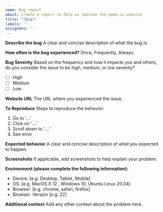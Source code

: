```yaml
---
name: Bug report
about: Create a report to help us improve the pmem.io website
title: "[Bug]"
labels: ''
assignees: ''
---
```


**Describe the bug**
A clear and concise description of what the bug is.

**How often is the bug experienced?**
Once, Frequently, Always.

**Bug Severity**
Based on the frequency and how it impacts you and others, do you consider the issue to be high, medium, or low severity?
- [ ] High
- [ ] Medium
- [ ] Low

**Website URL**
The URL where you experienced the issue. 

**To Reproduce**
Steps to reproduce the behavior:
1. Go to '...'
2. Click on '....'
3. Scroll down to '....'
4. See error

**Expected behavior**
A clear and concise description of what you expected to happen.

**Screenshots**
If applicable, add screenshots to help explain your problem.

**Environment (please complete the following information):**
 - Device: [e.g. Desktop, Tablet, Mobile]
 - OS: [e.g. MacOS X 12 , Windows 10, Ubuntu Linux 20.04]
 - Browser: [e.g. chrome, safari, firefox]
 - Browser: Version [e.g. 22]

**Additional context**
Add any other context about the problem here.
